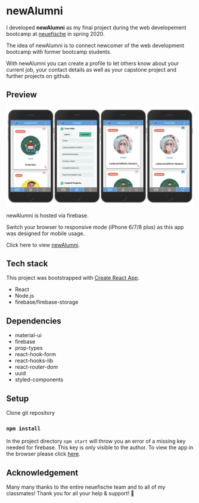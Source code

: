 # newAlumni

I developed **newAlumni** as my final project during the web developement bootcamp at [neuefische](https://www.neuefische.de/) in spring 2020.

The idea of newAlumni is to connect newcomer of the web development bootcamp with former bootcamp students.

With newAlumni you can create a profile to let others know about your current job, your contact details as well as your capstone project and further projects on github.

## Preview

![appScreens](src/imgsrc/app_screens.png)

newAlumni is hosted via firebase.

Switch your browser to responsive mode (iPhone 6/7/8 plus) as this app was designed for mobile usage.

Click here to view [newAlumni](https://evas-project.firebaseapp.com).

## Tech stack

This project was bootstrapped with [Create React App](https://github.com/facebook/create-react-app).

- React
- Node.js
- firebase/firebase-storage

## Dependencies

- material-ui
- firebase
- prop-types
- react-hook-form
- react-hooks-lib
- react-router-dom
- uuid
- styled-components

## Setup

Clone git repository

### `npm install`

In the project directory `npm start` will throw you an error of a missing key needed for firebase. This key is only visible to the author. To view the app in the browser please click [here](https://evas-project.firebaseapp.com).

## Acknowledgement

Many many thanks to the entire neuefische team and to all of my classmates! Thank you for all your help & support! 💖

